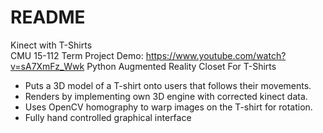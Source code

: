# README

Kinect with T-Shirts  
CMU 15-112 Term Project
Demo: https://www.youtube.com/watch?v=sA7XmFz_Wwk
Python Augmented Reality Closet For T-Shirts
+	Puts a 3D model of a T-shirt onto users that follows their movements.
+	Renders by implementing own 3D engine with corrected kinect data.
+	Uses OpenCV homography to warp images on the T-shirt for rotation.
+	Fully hand controlled graphical interface
